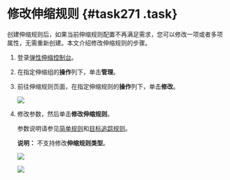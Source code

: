 # 修改伸缩规则 {#task271 .task}

创建伸缩规则后，如果当前伸缩规则配置不再满足需求，您可以修改一项或者多项属性，无需重新创建。本文介绍修改伸缩规则的步骤。

1.  登录[弹性伸缩控制台](https://essnew.console.aliyun.com/)。
2.  在指定伸缩组的**操作**列下，单击**管理**。
3.  前往伸缩规则页面，在指定伸缩规则的**操作**列下，单击**修改**。 

    ![](http://static-aliyun-doc.oss-cn-hangzhou.aliyuncs.com/assets/img/40588/155736422846276_zh-CN.png)

4.  修改参数，然后单击**修改伸缩规则**。 

    参数说明请参见[简单规则](cn.zh-CN/用户指南/实现自动伸缩/创建伸缩规则.md#section_w87_i9q_o4h)和[目标追踪规则](cn.zh-CN/用户指南/实现自动伸缩/创建伸缩规则.md#section_d0c_275_idu)。

    **说明：** 不支持修改**伸缩规则类型**。

    ![](http://static-aliyun-doc.oss-cn-hangzhou.aliyuncs.com/assets/img/40588/155736422846277_zh-CN.png)

    ![](http://static-aliyun-doc.oss-cn-hangzhou.aliyuncs.com/assets/img/40588/155736422846274_zh-CN.png)


